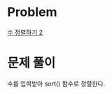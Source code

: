 # Problem
[수 정렬하기 2](https://www.acmicpc.net/problem/2751)   
   
# 문제 풀이
수를 입력받아 sort() 함수로 정렬한다.   